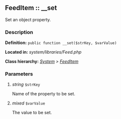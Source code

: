 
FeedItem :: __set
-------------------------------------------

Set an object property.


### Description ###

**Definition:** `public function __set($strKey, $varValue)`

**Located in:** *system/libraries/Feed.php*

**Class hierarchy:** *[System](../System.md) > [FeedItem](../FeedItem.md)*


### Parameters ###

1. *string* `$strKey`

	Name of the property to be set.


2. *mixed* `$varValue`

	The value to be set.

